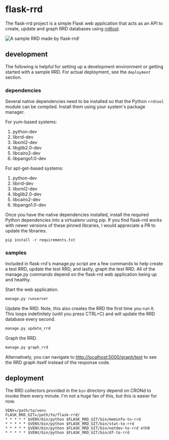 # flask-rrd

The flask-rrd project is a simple Flask web application that acts as an API to
create, update and graph RRD databases using
[rrdtool](http://oss.oetiker.ch/rrdtool/).

![A sample RRD made by flask-rrd!](https://github.com/sholsapp/flask-rrd/blob/master/images/netdev.png)

## development

The following is helpful for setting up a development environment or getting
started with a sample RRD. For actual deployment, see the `deployment` section.

### dependencies

Several native dependencies need to be installed so that the Python `rrdtool`
module can be compiled. Install them using your system's package manager.

For yum-based systems:

  1. python-dev
  2. librrd-dev
  3. libxml2-dev
  4. libglib2.0-dev
  5. libcairo2-dev
  6. libpango1.0-dev

For apt-get-based systems:

  1. python-dev
  2. librrd-dev
  3. libxml2-dev
  4. libglib2.0-dev
  5. libcairo2-dev
  6. libpango1.0-dev

Once you have the native dependencies installed, install the required Python
dependencies into a virtualenv using pip. If you find flask-rrd works with
newer versions of these pinned libraries, I would appreciate a PR to update the
libraries.

```
pip install -r requirements.txt
```

### samples

Included in flask-rrd's manage.py script are a few commands to help create a
test RRD, update the test RRD, and lastly, graph the test RRD. All of the
manage.py commands depend on the flask-rrd web application being up and
healthy.


Start the web application.

```bash
manage.py runserver
```

Update the RRD. Note, this also creates the RRD the first time you run it. This
loops indefinitely (until you press CTRL+C) and will update the RRD database
every second.

```bash
manage.py update_rrd
```

Graph the RRD.

```bash
manage.py graph_rrd
```

Alternatively, you can navigate to
[http://localhost:5000/graph/test](http://localhost:5000/graph/test) to see the
RRD graph itself instead of
the response code.

## deployment

The RRD collectors provided in the `bin` directory depend on CRONd to invoke
them every minute. I'm not a huge fan of this, but this is easier for now.

```
VENV=/path/to/venv
FLASK_RRD_GIT=/path/to/flask-rrd/
* * * * * $VENV/bin/python $FLASK_RRD_GIT/bin/meminfo-to-rrd
* * * * * $VENV/bin/python $FLASK_RRD_GIT/bin/stat-to-rrd
* * * * * $VENV/bin/python $FLASK_RRD_GIT/bin/netdev-to-rrd eth0
* * * * * $VENV/bin/python $FLASK_RRD_GIT/bin/df-to-rrd
```
